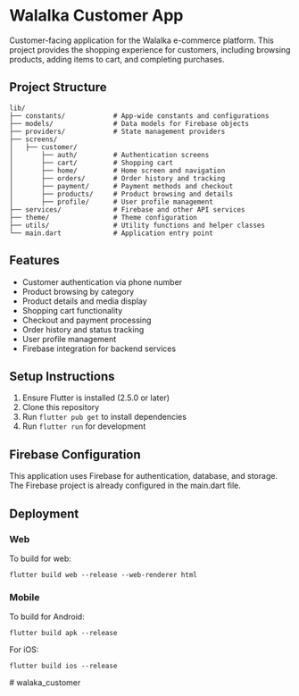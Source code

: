 # Walalka Customer App

Customer-facing application for the Walalka e-commerce platform. This project provides the shopping experience for customers, including browsing products, adding items to cart, and completing purchases.

## Project Structure

```
lib/
├── constants/            # App-wide constants and configurations
├── models/               # Data models for Firebase objects
├── providers/            # State management providers
├── screens/
│   ├── customer/
│       ├── auth/         # Authentication screens
│       ├── cart/         # Shopping cart
│       ├── home/         # Home screen and navigation
│       ├── orders/       # Order history and tracking
│       ├── payment/      # Payment methods and checkout
│       ├── products/     # Product browsing and details
│       ├── profile/      # User profile management
├── services/             # Firebase and other API services
├── theme/                # Theme configuration
├── utils/                # Utility functions and helper classes
└── main.dart             # Application entry point
```

## Features

- Customer authentication via phone number
- Product browsing by category
- Product details and media display
- Shopping cart functionality
- Checkout and payment processing
- Order history and status tracking
- User profile management
- Firebase integration for backend services

## Setup Instructions

1. Ensure Flutter is installed (2.5.0 or later)
2. Clone this repository
3. Run `flutter pub get` to install dependencies
4. Run `flutter run` for development

## Firebase Configuration

This application uses Firebase for authentication, database, and storage. The Firebase project is already configured in the main.dart file.

## Deployment

### Web
To build for web:

```
flutter build web --release --web-renderer html
```

### Mobile
To build for Android:

```
flutter build apk --release
```

For iOS:

```
flutter build ios --release
```
#   w a l a k a _ c u s t o m e r  
 
